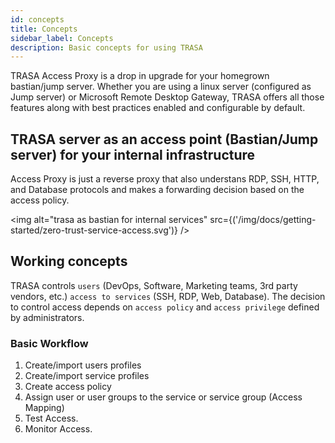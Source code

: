 ```yaml
---
id: concepts
title: Concepts
sidebar_label: Concepts
description: Basic concepts for using TRASA
---
```







TRASA Access Proxy is a drop in upgrade for your homegrown bastian/jump server.
Whether you are using a linux server (configured as Jump server) or Microsoft Remote Desktop Gateway, TRASA offers all those features along with best practices enabled and configurable by default.

## TRASA server as an access point (Bastian/Jump server) for your internal infrastructure

Access Proxy is just a reverse proxy that also understans RDP, SSH, HTTP, and Database protocols and makes a forwarding decision based on the access policy. 


<!-- <img alt="enrol device" src={('/img/docs/tutorial/all-users.png')} /> -->

<img alt="trasa as bastian for internal services" src={('/img/docs/getting-started/zero-trust-service-access.svg')} />


## Working concepts

TRASA controls `users` (DevOps, Software, Marketing teams, 3rd party vendors, etc.) `access to services` (SSH, RDP, Web, Database). The decision to control access depends on `access policy` and `access privilege` defined by administrators. 


###  Basic Workflow
1. Create/import users profiles
2. Create/import service profiles
3. Create access policy
4. Assign user or user groups to the service or service group (Access Mapping)
5. Test Access.
6. Monitor Access.




